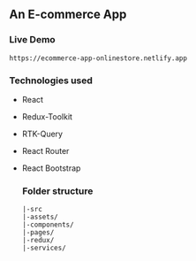 ## An E-commerce App
### Live Demo
```
https://ecommerce-app-onlinestore.netlify.app
```
### Technologies used

* React
* Redux-Toolkit
* RTK-Query
* React Router
* React Bootstrap
  
  ### Folder structure
  ```
  |-src
  |-assets/
  |-components/
  |-pages/
  |-redux/
  |-services/
  ```
